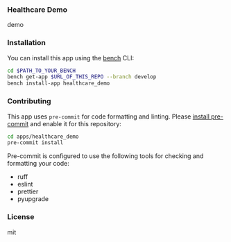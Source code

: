 ### Healthcare Demo

demo

### Installation

You can install this app using the [bench](https://github.com/frappe/bench) CLI:

```bash
cd $PATH_TO_YOUR_BENCH
bench get-app $URL_OF_THIS_REPO --branch develop
bench install-app healthcare_demo
```

### Contributing

This app uses `pre-commit` for code formatting and linting. Please [install pre-commit](https://pre-commit.com/#installation) and enable it for this repository:

```bash
cd apps/healthcare_demo
pre-commit install
```

Pre-commit is configured to use the following tools for checking and formatting your code:

- ruff
- eslint
- prettier
- pyupgrade

### License

mit
